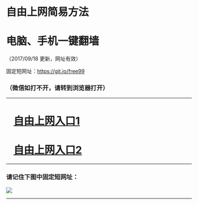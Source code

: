 ﻿# 自由上网简易方法

# 电脑、手机一键翻墙

（2017/09/18 更新，网址有效）

固定短网址：https://git.io/free99

### （微信如打不开，请转到浏览器打开）


***





# &nbsp;&nbsp; <a href="http://ft1133617797.fwq-tz1005.info/fwqtz01.html?t=091800110529 " target="_blank">自由上网入口1</a>
# &nbsp;&nbsp; <a href="http://ft2114816434.fwq-tz1006.info/fwqtz02.html?t=091800118278 " target="_blank">自由上网入口2</a>
***

### 请记住下图中固定短网址：

<img src="https://s3-us-west-2.amazonaws.com/fwq-1001/yjfq-20170905okok.png" /> 


***

